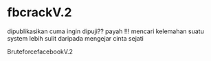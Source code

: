 # fbcrackV.2
dipublikasikan cuma ingin dipuji?? payah !!! mencari kelemahan suatu system lebih sulit daripada mengejar cinta sejati
 
BruteforcefacebookV.2
